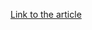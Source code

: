 [Link to the article](https://www.microsoft.com/en-us/security/blog/2022/11/16/token-tactics-how-to-prevent-detect-and-respond-to-cloud-token-theft/)
